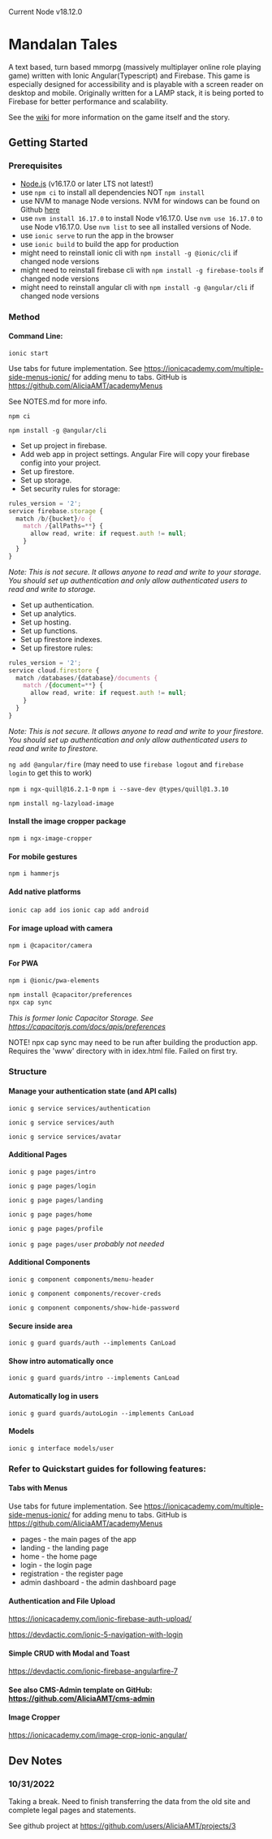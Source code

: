 Current Node v18.12.0

# Mandalan Tales

A text based, turn based mmorpg (massively multiplayer online role playing game) written with Ionic Angular(Typescript) and Firebase. This game is especially designed for accessibility and is playable with a screen reader on desktop and mobile. Originally written for a LAMP stack, it is being ported to Firebase for better performance and scalability.

See the [wiki](/WIKI.md) for more information on the game itself and the story.

## Getting Started
### Prerequisites

- [Node.js](https://nodejs.org/en/) (v16.17.0 or later LTS not latest!)
- use `npm ci` to install all dependencies NOT `npm install`
- use NVM to manage Node versions. NVM for windows can be found on Github [here](https://github.com/coreybutler/nvm-windows)
- use `nvm install 16.17.0` to install Node v16.17.0. Use `nvm use 16.17.0` to use Node v16.17.0. Use `nvm list` to see all installed versions of Node.
- use `ionic serve` to run the app in the browser
- use `ionic build` to build the app for production
- might need to reinstall ionic cli with `npm install -g @ionic/cli` if changed node versions
- might need to reinstall firebase cli with `npm install -g firebase-tools` if changed node versions
- might need to reinstall angular cli with `npm install -g @angular/cli` if changed node versions

### Method

#### Command Line:

`ionic start`

Use tabs for future implementation. See https://ionicacademy.com/multiple-side-menus-ionic/ for adding menu to tabs. GitHub is https://github.com/AliciaAMT/academyMenus

See NOTES.md for more info.

`npm ci`

`npm install -g @angular/cli`

- Set up project in firebase. 
- Add web app in project settings. Angular Fire will copy your firebase config into your project. 
- Set up firestore.
- Set up storage.
- Set security rules for storage:
```typescript
rules_version = '2';
service firebase.storage {
  match /b/{bucket}/o {
    match /{allPaths=**} {
      allow read, write: if request.auth != null;
    }
  }
}
```
*Note: This is not secure. It allows anyone to read and write to your storage. You should set up authentication and only allow authenticated users to read and write to storage.*
- Set up authentication. 
- Set up analytics. 
- Set up hosting.
- Set up functions.
- Set up firestore indexes.
- Set up firestore rules:
```typescript
rules_version = '2';
service cloud.firestore {
  match /databases/{database}/documents {
    match /{document=**} {
      allow read, write: if request.auth != null;
    }
  }
}
```
*Note: This is not secure. It allows anyone to read and write to your firestore. You should set up authentication and only allow authenticated users to read and write to firestore.*


`ng add @angular/fire` (may need to use `firebase logout` and `firebase login` to get this to work)

`npm i ngx-quill@16.2.1-0`
`npm i --save-dev @types/quill@1.3.10`

`npm install ng-lazyload-image`

#### Install the image cropper package
`npm i ngx-image-cropper`
 
#### For mobile gestures
`npm i hammerjs`
 
#### Add native platforms
`ionic cap add ios`
`ionic cap add android`

#### For image upload with camera
`npm i @capacitor/camera`

#### For PWA
`npm i @ionic/pwa-elements`

```bash
npm install @capacitor/preferences
npx cap sync
```
*This is former Ionic Capacitor Storage. See https://capacitorjs.com/docs/apis/preferences*

NOTE! npx cap sync may need to be run after building the production app. Requires the 'www' directory with in idex.html file. Failed on first try.

### Structure

#### Manage your authentication state (and API calls)
`ionic g service services/authentication`

`ionic g service services/auth`

`ionic g service services/avatar`

#### Additional Pages
`ionic g page pages/intro`

`ionic g page pages/login`

`ionic g page pages/landing`

`ionic g page pages/home`

`ionic g page pages/profile`

`ionic g page pages/user` *probably not needed*


#### Additional Components
`ionic g component components/menu-header`

`ionic g component components/recover-creds`

`ionic g component components/show-hide-password`

#### Secure inside area
`ionic g guard guards/auth --implements CanLoad`

#### Show intro automatically once
`ionic g guard guards/intro --implements CanLoad`

#### Automatically log in users
`ionic g guard guards/autoLogin --implements CanLoad`

#### Models

`ionic g interface models/user`

### Refer to Quickstart guides for following features:

#### Tabs with Menus
Use tabs for future implementation. See https://ionicacademy.com/multiple-side-menus-ionic/ for adding menu to tabs. GitHub is https://github.com/AliciaAMT/academyMenus


* pages - the main pages of the app
* landing - the landing page
* home - the home page
* login - the login page
* registration - the register page
* admin dashboard - the admin dashboard page

#### Authentication and File Upload

https://ionicacademy.com/ionic-firebase-auth-upload/

https://devdactic.com/ionic-5-navigation-with-login

#### Simple CRUD with Modal and Toast

https://devdactic.com/ionic-firebase-angularfire-7

#### See also CMS-Admin template on GitHub: https://github.com/AliciaAMT/cms-admin

#### Image Cropper
https://ionicacademy.com/image-crop-ionic-angular/


## Dev Notes

### 10/31/2022

Taking a break. Need to finish transferring the data from the old site and complete legal pages and statements.

See github project at https://github.com/users/AliciaAMT/projects/3

